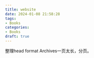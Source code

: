 ```yaml
---
title: website
date: 2024-01-08 21:58:28
tags:
- Books
categories:
- Books
draft: true
---
```


整理head format
Archives一页太长，分页。
